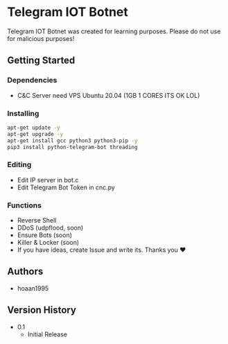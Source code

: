 # Telegram IOT Botnet

Telegram IOT Botnet was created for learning purposes. Please do not use for malicious purposes!

## Getting Started

### Dependencies

* C&C Server need VPS Ubuntu 20.04 (1GB 1 CORES ITS OK LOL)

### Installing

```sh
apt-get update -y
apt-get upgrade -y
apt-get install gcc python3 python3-pip -y
pip3 install python-telegram-bot threading
```

### Editing

* Edit IP server in bot.c
* Edit Telegram Bot Token in cnc.py

### Functions

- Reverse Shell
- DDoS (udpflood, soon)
- Ensure Bots (soon)
- Killer & Locker (soon)
- If you have ideas, create Issue and write its. Thanks you ❤️

## Authors

* hoaan1995

## Version History

* 0.1
    * Initial Release
